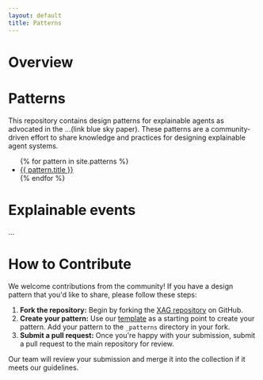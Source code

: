 ```yaml
---
layout: default
title: Patterns
---
```


<h1>Overview</h1>

<h1>Patterns</h1>

<p>This repository contains design patterns for explainable agents as advocated in the ...(link blue sky paper). These patterns are a community-driven effort to share knowledge and practices for designing explainable agent systems.</p>

<ul>
  {% for pattern in site.patterns %}
    <li>
      <a href="/xag{{ pattern.url }}">{{ pattern.title }}</a>
    </li>
  {% endfor %}
</ul>

<h1>Explainable events</h1>
...

<h1>How to Contribute</h1>
<p>We welcome contributions from the community! If you have a design pattern that you'd like to share, please follow these steps:</p>

<ol>
  <li><strong>Fork the repository:</strong> Begin by forking the <a href="https://github.com/hmteams/xag" target="_blank">XAG repository</a> on GitHub.</li>
  <li><strong>Create your pattern:</strong> Use our <a href="https://github.com/hmteams/xag/TEMPLATE.md" target="_blank">template</a> as a starting point to create your pattern. Add your pattern to the <code>_patterns</code> directory in your fork.</li>
  <li><strong>Submit a pull request:</strong> Once you're happy with your submission, submit a pull request to the main repository for review.</li>
</ol>

<p>Our team will review your submission and merge it into the collection if it meets our guidelines.</p>
